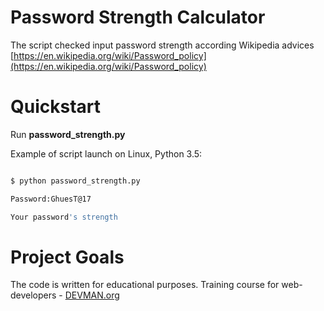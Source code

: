 # Password Strength Calculator

The script checked input password strength according Wikipedia advices [https://en.wikipedia.org/wiki/Password_policy](https://en.wikipedia.org/wiki/Password_policy)

# Quickstart

Run **password_strength.py** 

Example of script launch on Linux, Python 3.5:

```bash

$ python password_strength.py

Password:GhuesT@17

Your password's strength
```

# Project Goals

The code is written for educational purposes. Training course for web-developers - [DEVMAN.org](https://devman.org)

